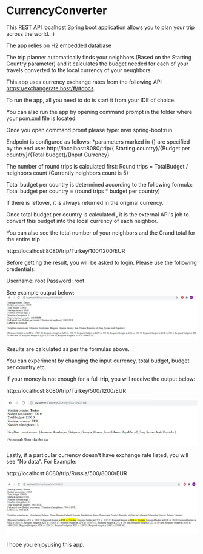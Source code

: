 # CurrencyConverter

This REST API localhost Spring boot application allows you to plan your trip across the world. :)

The app relies on H2 embedded database

The trip planner automatically finds your neighbors (Based on the Starting Country parameter) and it calculates the budget needed for each of your travels converted to the local currency of your neughbors.

This app uses currency exchange rates from the following API https://exchangerate.host/#/#docs.

To run the app, all you need to do is start it from your IDE of choice.

You can also run the app by opening command prompt in the folder where your pom.xml file is located.

Once you open command promt please type: mvn spring-boot:run

Endpoint is configured as follows:
*parameters marked in {} are specified by the end user
http://localhost:8080/trip/{ Starting country}/{Budget per country}/{Total budget}/{Input Currency}

The number of round trips is calculated first: Round trips = TotalBudget / neighbors count (Currently neighbors count is 5)

Total budget per country is determined according to the following formula: Total budget per country = (round trips * budget per country)

If there is leftover, it is always returned in the original currency.

Once total budget per country is calculated , it is the external API's job to convert this budget into the local currency of each neighbor.

You can also see the total number of your neighbors and the Grand total for the entire trip

http://localhost:8080/trip/Turkey/100/1200/EUR

Before getting the result, you will be asked to login. Please use the following credentials:

Username: root
Password: root

See example output below: 
![alt text](https://github.com/MihaelMihov/CurrencyConverter/blob/master/src/main/Capture.JPG)

Results are calculated as per the formulas above. 

You can experiment by changing the input currency, total budget, budget per country etc.

If your money is not enough for a full trip, you will receive the output below:

http://localhost:8080/trip/Turkey/500/1200/EUR

![alt text](https://github.com/MihaelMihov/CurrencyConverter/blob/master/src/main/Capture2.JPG)

Lastly, if a particular currency doesn't have exchange rate listed, you will see "No data". For Example:

http://localhost:8080/trip/Russia/500/8000/EUR

![alt text](https://github.com/MihaelMihov/CurrencyConverter/blob/master/src/main/Capture3.JPG)

I hope you enjoyusing this app.

